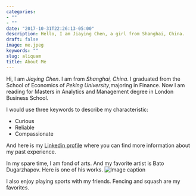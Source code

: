 ```yaml
---
categories:
- ""
- ""
date: "2017-10-31T22:26:13-05:00"
description: Hello, I am Jiaying Chen, a girl from Shanghai, China.
draft: false
image: me.jpeg
keywords: ""
slug: aliquam
title: About Me
---
```


Hi, I am *Jiaying Chen*. I am from *Shanghai, China*. I graduated from the School of Economics of *Peking University*,majoring in Finance. Now I am reading for Masters in Analytics and Management degree in London Business School.

I would use three keywords to describe my characteristic:
-   Curious
-   Reliable
-   Compassionate


And here is my [Linkedin profile](https://www.linkedin.com/in/jiaying-chen-0934) where you can find more information about my past experience.


In my spare time, I am fond of arts. And my favorite artist is Bato Dugarzhapov. Here is one of his works.
![Image caption](https://i.pinimg.com/originals/ae/a0/52/aea0528570933ed52efd390cb9836134.jpg)





I also enjoy playing sports with my friends. Fencing and squash are my favorites.

